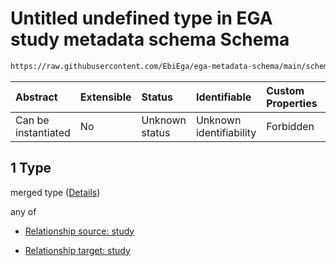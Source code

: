 # Untitled undefined type in EGA study metadata schema Schema

```txt
https://raw.githubusercontent.com/EbiEga/ega-metadata-schema/main/schemas/EGA.study.json#/properties/study_relationships/items/allOf/1/anyOf/1/allOf/1
```



| Abstract            | Extensible | Status         | Identifiable            | Custom Properties | Additional Properties | Access Restrictions | Defined In                                                                 |
| :------------------ | :--------- | :------------- | :---------------------- | :---------------- | :-------------------- | :------------------ | :------------------------------------------------------------------------- |
| Can be instantiated | No         | Unknown status | Unknown identifiability | Forbidden         | Allowed               | none                | [EGA.study.json\*](../../../schemas/EGA.study.json "open original schema") |

## 1 Type

merged type ([Details](ega-18-properties-study-relationships-items-allof-relationship-constraints-for-a-study-anyof-allowed-relationships-of-type-grouped_with-is_after-same_as-optional-ones-allof-1.md))

any of

*   [Relationship source: study](ega-12-definitions-relationship-source-study.md "check type definition")

*   [Relationship target: study](ega-12-definitions-relationship-target-study.md "check type definition")
